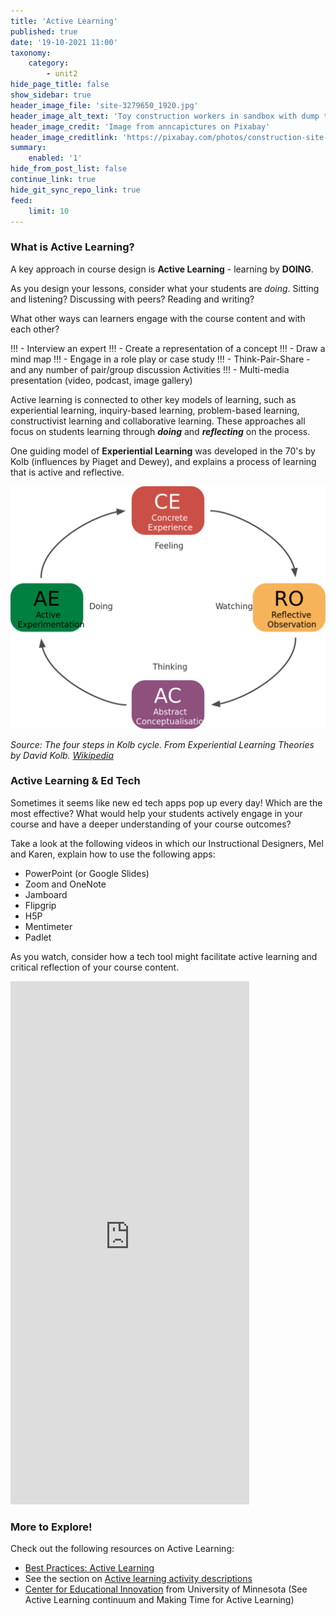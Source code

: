 ```yaml
---
title: 'Active Learning'
published: true
date: '19-10-2021 11:00'
taxonomy:
    category:
        - unit2
hide_page_title: false
show_sidebar: true
header_image_file: 'site-3279650_1920.jpg'
header_image_alt_text: 'Toy construction workers in sandbox with dump truck'
header_image_credit: 'Image from anncapictures on Pixabay'
header_image_creditlink: 'https://pixabay.com/photos/construction-site-construction-worker-3279650/'
summary:
    enabled: '1'
hide_from_post_list: false
continue_link: true
hide_git_sync_repo_link: true
feed:
    limit: 10
---
```



### What is Active Learning?
A key approach in course design is **Active Learning** - learning by **DOING**.  

As you design your lessons, consider what your students are *doing*.  Sitting and listening? Discussing with peers? Reading and writing?

What other ways can learners engage with the course content and with each other?

!!! - Interview an expert
!!! - Create a representation of a concept
!!! - Draw a mind map
!!! - Engage in a role play or case study
!!! - Think-Pair-Share - and any number of pair/group discussion Activities
!!! - Multi-media presentation (video, podcast, image gallery)


Active learning is connected to other key models of learning, such as experiential learning, inquiry-based learning, problem-based learning, constructivist learning and collaborative learning. These approaches all focus on students learning through ***doing*** and ***reflecting*** on the process.

One guiding model of **Experiential Learning** was developed in the 70's by Kolb (influences by Piaget and Dewey), and explains a process of learning that is active and reflective.

![](1280px-The_Four_Steps_in_Kolb_Cycle.svg.png)

*Source: The four steps in Kolb cycle. From Experiential Learning Theories by David Kolb. [Wikipedia](https://en.wikipedia.org/wiki/File:The_Four_Steps_in_Kolb_Cycle.svg)*


### Active Learning & Ed Tech
Sometimes it seems like new ed tech apps pop up every day!  Which are the most effective?  What would help your students actively engage in your course and have a deeper understanding of your course outcomes?

Take a look at the following videos in which our Instructional Designers, Mel and Karen, explain how to use the following apps:
- PowerPoint (or Google Slides)
- Zoom and OneNote
- Jamboard
- Flipgrip
- H5P
- Mentimeter
- Padlet

As you watch, consider how a tech tool might facilitate active learning and critical reflection of your course content.

<iframe src="https://create.twu.ca/h5p/wp-admin/admin-ajax.php?action=h5p_embed&id=253" width="382" height="837" frameborder="0" allowfullscreen="allowfullscreen"></iframe><script src="https://create.twu.ca/h5p/wp-content/plugins/h5p/h5p-php-library/js/h5p-resizer.js" charset="UTF-8"></script>


### More to Explore!

Check out the following resources on Active Learning:  
- [Best Practices: Active Learning](https://www.nyu.edu/faculty/teaching-and-learning-resources/strategies-for-teaching-with-tech/best-practices-active-learning.html)  
- See the section on [Active learning activity descriptions](https://teaching.uwo.ca/teaching/learning/active-learning.html)  
- [Center for Educational Innovation](https://cei.umn.edu/active-learning) from University of Minnesota (See Active Learning continuum and Making Time for Active Learning)  
